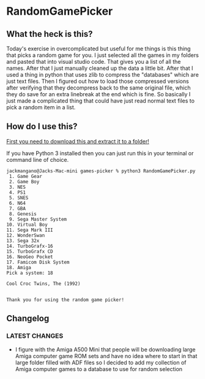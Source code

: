 # RandomGamePicker

## What the heck is this?

Today's exercise in overcomplicated but useful for me things is this thing that picks a random game for you. I just selected all the games in my folders and pasted that into visual studio code. That gives you a list of all the names. After that I just manually cleaned up the data a little bit. After that I used a thing in python that uses zlib to compress the "databases" which are just text files. Then I figured out how to load those compressed versions after verifying that they decompress back to the same original file, which they do save for an extra linebreak at the end which is fine. So basically I just made a complicated thing that could have just read normal text files to pick a random item in a list.

## How do I use this?

[First you need to download this and extract it to a folder!](https://github.com/navjack/RandomGamePicker/releases/tag/AmigaAdded)

If you have Python 3 installed then you can just run this in your terminal or command line of choice.

```
jackmangano@Jacks-Mac-mini games-picker % python3 RandomGamePicker.py
 1. Game Gear
 2. Game Boy
 3. NES
 4. PS1
 5. SNES
 6. N64
 7. GBA
 8. Genesis
 9. Sega Master System
10. Virtual Boy
11. Sega Mark III
12. WonderSwan
13. Sega 32x
14. TurboGrafx-16
15. TurboGrafx CD
16. NeoGeo Pocket
17. Famicom Disk System
18. Amiga
Pick a system: 18

Cool Croc Twins, The (1992)


Thank you for using the random game picker!
```

## Changelog

### LATEST CHANGES

* I figure with the Amiga A500 Mini that people will be downloading large Amiga computer game ROM sets and have no idea where to start in that large folder filled with ADF files so I decided to add my collection of Amiga computer games to a database to use for random selection
